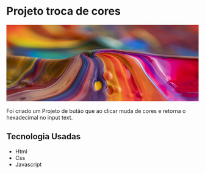 # Projeto troca de cores
<img src="./img/banner.jpg" width="100%" height="200px">

Foi criado um Projeto de butão que ao clicar muda de cores e retorna o hexadecimal no input text.

## Tecnologia Usadas
- Html
- Css
- Javascript